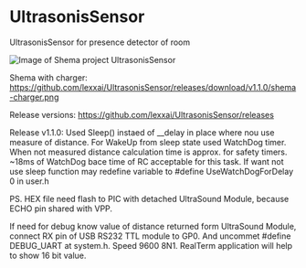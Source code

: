 # UltrasonisSensor
UltrasonisSensor for presence detector of room

 

![Image of Shema project UltrasonisSensor](https://github.com/lexxai/UltrasonisSensor/blob/master/shema/shema.png)

Shema with charger: https://github.com/lexxai/UltrasonisSensor/releases/download/v1.1.0/shema-charger.png

Release versions:
https://github.com/lexxai/UltrasonisSensor/releases

Release v1.1.0:
Used Sleep() instaed of __delay in place where nou use measure of distance.
For WakeUp from sleep state used WatchDog timer.
When not measured distance calculation time is approx. for safety timers.
~18ms of WatchDog bace time of RC acceptable for this task.
If want not use sleep function may redefine variable to #define UseWatchDogForDelay 0 in user.h

PS. HEX file need flash to PIC with detached UltraSound Module, because ECHO pin shared with VPP.

If need for debug know value of distance returned form UltraSound Module, connect RX pin of USB RS232 TTL module to GP0. And uncommet #define DEBUG_UART at system.h. Speed 9600 8N1. RealTerm application will help to show 16 bit value.
